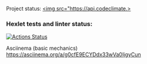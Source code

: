 Project status:
<a href="https://codeclimate.com/github/dtarakanova/java-project-71/maintainability"><img src="https://api.codeclimate.>

### Hexlet tests and linter status:
[![Actions Status](https://github.com/dtarakanova/java-project-71/workflows/hexlet-check/badge.svg)](https://github.com/dtarakanova/java-project-71/actions)

Asciinema (basic mechanics)
https://asciinema.org/a/g0cfE9ECYDdx33wVa0IjgyCun
